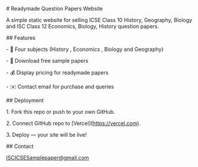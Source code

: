 \# Readymade Question Papers Website



A simple static website for selling ICSE Class 10 History, Geography, Biology and ISC Class 12 Economics, Biology, History question papers.



\## Features

\- 📘 Four subjects (History , Economics , Biology and Geography)

\- 📄 Download free sample papers

\- 💰 Display pricing for readymade papers

\- ✉️ Contact email for purchase and queries



\## Deployment

1\. Fork this repo or push to your own GitHub.

2\. Connect GitHub repo to \[Vercel](https://vercel.com).

3\. Deploy — your site will be live!



\## Contact

ISCICSESamplepaper@gmail.com

